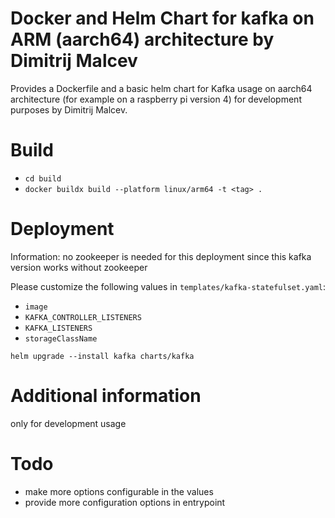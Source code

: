 # Docker and Helm Chart for kafka on ARM (aarch64) architecture by Dimitrij Malcev 

Provides a Dockerfile and a basic helm chart for Kafka usage on aarch64 architecture (for example on a raspberry pi version 4) for development purposes by Dimitrij Malcev.

# Build 

- `cd build`
- `docker buildx build --platform linux/arm64 -t <tag> .`

# Deployment

Information: no zookeeper is needed for this deployment since this kafka version works without zookeeper

Please customize the following values in `templates/kafka-statefulset.yaml`:

- `image` 
- `KAFKA_CONTROLLER_LISTENERS`
- `KAFKA_LISTENERS`
- `storageClassName`

`helm upgrade --install kafka charts/kafka`

# Additional information 

only for development usage

# Todo

- make more options configurable in the values
- provide more configuration options in entrypoint